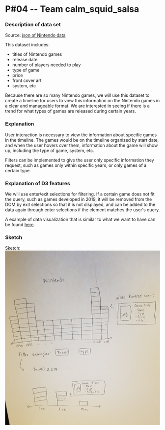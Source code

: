 # P#04 -- Team calm_squid_salsa

### Description of data set
Source: [json of Nintendo data](https://www.nintendo.com/json/content/get/filter/game?limit=400)

This dataset includes:
- titles of Nintendo games
- release date
- number of players needed to play
- type of game
- price
- front cover art
- system, etc

Because there are so many Nintendo games, we will use this dataset to create a timeline for users to view this information on the Nintendo games in a clear and manageable format. We are interested in seeing if there is a trend for what types of games are released during certain years.

### Explanation
User interaction is necessary to view the information about specific games in the timeline. The games would be on the timeline organized by start date, and when the user hovers over them, information about the game will show up, including the type of game, system, etc.

Filters can be implemented to give the user only specific information they request, such as games only within specific years, or only games of a certain type.

### Explanation of D3 features
We will use enter/exit selections for filtering. If a certain game does not fit the query, such as games developed in 2019, it will be removed from the DOM by exit selections so that it is not displayed, and can be added to the data again through enter selections if the element matches the user's query.

A example of data visualization that is similar to what we want to have can be found [here](http://guernica.museoreinasofia.es/cronologia/en/).

### Sketch
Sketch:
![alt text](sketch.jpg "Title")